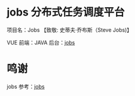 # jobs 分布式任务调度平台
项目名：Jobs 【致敬: 史蒂夫·乔布斯（Steve Jobs)】

VUE 前端：JAVA 后台：<a target="_blank" href="https://gitee.com/baomidou/jobs-admin-web">jobs</a>

# 鸣谢
jobs 参考：<a target="_blank" href="https://github.com/xuxueli/xxl-job">jobs</a>
